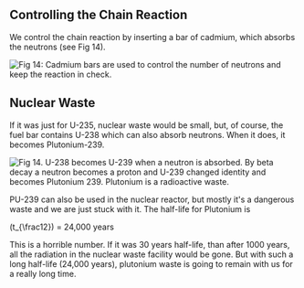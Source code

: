 Controlling the Chain Reaction
------------------------------

We control the chain reaction by inserting a bar of cadmium, which absorbs the neutrons (see Fig 14).

![](https://online.science.psu.edu/sites/default/files/phys010/W10QM3nuclear/PWR_control_rod_assemby.jpg "Fig 14: Cadmium bars are used to control the number of neutrons and keep the reaction in check. ")

Nuclear Waste
-------------

If it was just for U-235, nuclear waste would be small, but, of course, the fuel bar contains U-238 which can also absorb neutrons. When it does, it becomes Plutonium-239.

![](https://online.science.psu.edu/sites/default/files/phys010/W10QM3nuclear/plutoniumformation.png "Fig 14. U-238 becomes U-239 when a neutron is absorbed. By beta decay a neutron becomes a proton and U-239 changed identity and becomes Plutonium 239. Plutonium is a radioactive waste. ")

PU-239 can also be used in the nuclear reactor, but mostly it's a dangerous waste and we are just stuck with it. The half-life for Plutonium is

\(t_{\frac12}\) = 24,000 years

This is a horrible number. If it was 30 years half-life, than after 1000 years, all the radiation in the nuclear waste facility would be gone. But with such a long half-life (24,000 years), plutonium waste is going to remain with us for a really long time.